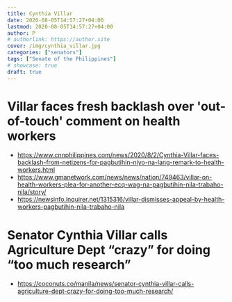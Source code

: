 ```yaml
---
title: Cynthia Villar
date: 2020-08-05T14:57:27+04:00
lastmod: 2020-08-05T14:57:27+04:00
author: P
# authorlink: https://author.site
cover: /img/cynthia_villar.jpg
categories: ["senators"]
tags: ["Senate of the Philippines"]
# showcase: true
draft: true
---
```



<!--more-->
# Villar faces fresh backlash over 'out-of-touch' comment on health workers
+ https://www.cnnphilippines.com/news/2020/8/2/Cynthia-Villar-faces-backlash-from-netizens-for-pagbutihin-niyo-na-lang-remark-to-health-workers.html
+ https://www.gmanetwork.com/news/news/nation/749463/villar-on-health-workers-plea-for-another-ecq-wag-na-pagbutihin-nila-trabaho-nila/story/
+ https://newsinfo.inquirer.net/1315316/villar-dismisses-appeal-by-health-workers-pagbutihin-nila-trabaho-nila


# Senator Cynthia Villar calls Agriculture Dept “crazy” for doing “too much research”
+ https://coconuts.co/manila/news/senator-cynthia-villar-calls-agriculture-dept-crazy-for-doing-too-much-research/
